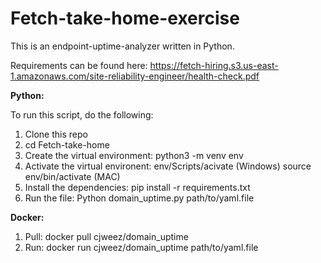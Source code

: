 # Fetch-take-home-exercise

This is an endpoint-uptime-analyzer written in Python.

Requirements can be found here: https://fetch-hiring.s3.us-east-1.amazonaws.com/site-reliability-engineer/health-check.pdf 

**Python:**

To run this script, do the following:
  1. Clone this repo
  2. cd Fetch-take-home
  3. Create the virtual environment: python3 -m venv env
  4. Activate the virtual environent: env/Scripts/acivate (Windows) source env/bin/activate (MAC)
  5. Install the dependencies: pip install -r requirements.txt
  6. Run the file: Python domain_uptime.py path/to/yaml.file

**Docker:**

  1. Pull: docker pull cjweez/domain_uptime
  2. Run: docker run cjweez/domain_uptime path/to/yaml.file

 




